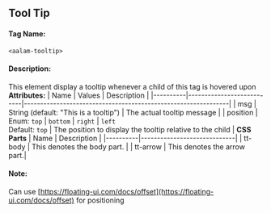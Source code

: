 ## Tool Tip
#### Tag Name:

`<aalam-tooltip>`

#### Description:

This element display a tooltip whenever a child of this tag is hovered upon
**Attributes:**
| Name     | Values                    | Description                                                   |
|----------|---------------------------|---------------------------------------------------------------|
| msg      | String (default: "This is a tooltip") | The actual tooltip message                          |
| position | Enum: `top` \| `bottom` \| `right` \| `left` <br>Default: `top` | The position to display the tooltip relative to the child |
**CSS Parts**
| Name     | Description                 |
|----------|-----------------------------|
| tt-body  | This denotes the body part. |
| tt-arrow | This denotes the arrow part.|
#### Note:

Can use [https://floating-ui.com/docs/offset](https://floating-ui.com/docs/offset) for positioning
